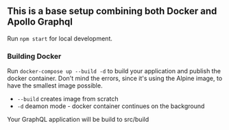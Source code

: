 ## This is a base setup combining both Docker and Apollo Graphql

Run `npm start` for local development.

### Building Docker
Run `docker-compose up --build -d` to build your application and publish the docker container.
Don't mind the errors, since it's using the Alpine image, to have the smallest image possible.

- `--build` creates image from scratch
- `-d` deamon mode - docker container continues on the background

Your GraphQL application will be build to src/build
